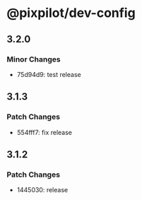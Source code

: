 # @pixpilot/dev-config

## 3.2.0

### Minor Changes

- 75d94d9: test release

## 3.1.3

### Patch Changes

- 554fff7: fix release

## 3.1.2

### Patch Changes

- 1445030: release
